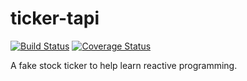 # ticker-tapi

[![Build Status](https://travis-ci.org/StephenGilboy/ticker-tapi.svg?branch=master)](https://travis-ci.org/StephenGilboy/ticker-tapi) [![Coverage Status](https://coveralls.io/repos/github/StephenGilboy/ticker-tapi/badge.svg?branch=master)](https://coveralls.io/github/StephenGilboy/ticker-tapi?branch=master)

A fake stock ticker to help learn reactive programming.
